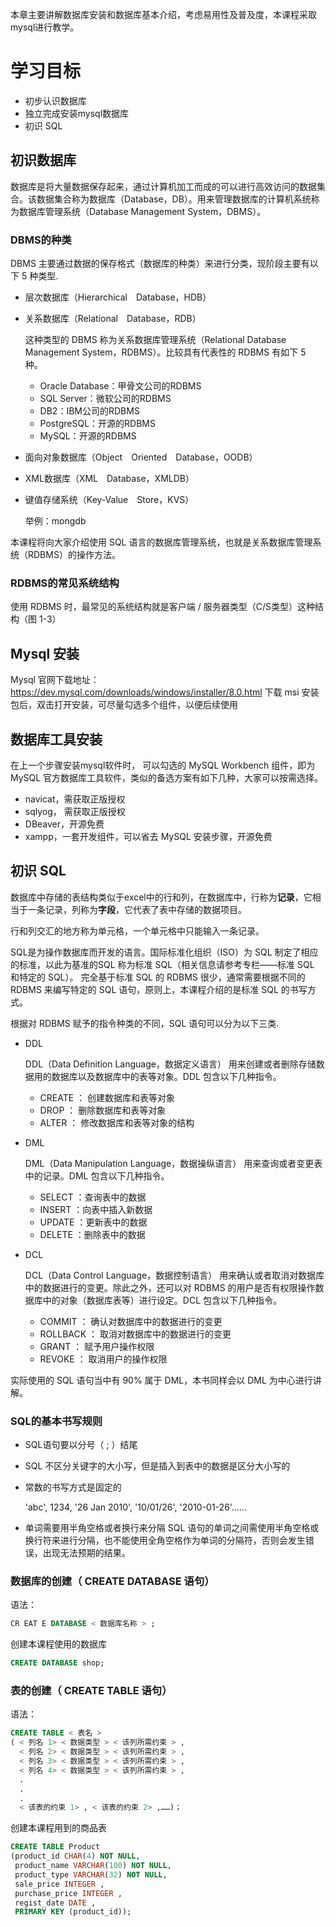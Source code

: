 本章主要讲解数据库安装和数据库基本介绍，考虑易用性及普及度，本课程采取mysql进行教学。

# 学习目标

- 初步认识数据库
- 独立完成安装mysql数据库
- 初识 SQL

## 初识数据库

数据库是将大量数据保存起来，通过计算机加工而成的可以进行高效访问的数据集合。该数据集合称为数据库（Database，DB）。用来管理数据库的计算机系统称为数据库管理系统（Database Management System，DBMS）。

### DBMS的种类

DBMS 主要通过数据的保存格式（数据库的种类）来进行分类，现阶段主要有以下 5 种类型.

- 层次数据库（Hierarchical Database，HDB）
- 关系数据库（Relational Database，RDB）

  这种类型的 DBMS 称为关系数据库管理系统（Relational Database Management System，RDBMS）。比较具有代表性的 RDBMS 有如下 5 种。
  - Oracle Database：甲骨文公司的RDBMS
  - SQL Server：微软公司的RDBMS
  - DB2：IBM公司的RDBMS
  - PostgreSQL：开源的RDBMS
  - MySQL：开源的RDBMS

- 面向对象数据库（Object Oriented Database，OODB）
- XML数据库（XML Database，XMLDB）
- 键值存储系统（Key-Value Store，KVS）
  
  举例：mongdb

本课程将向大家介绍使用 SQL 语言的数据库管理系统，也就是关系数据库管理系统（RDBMS）的操作方法。

### RDBMS的常见系统结构

使用 RDBMS 时，最常见的系统结构就是客户端 / 服务器类型（C/S类型）这种结构（图 1-3）

## Mysql 安装

Mysql 官网下载地址：https://dev.mysql.com/downloads/windows/installer/8.0.html
下载 msi 安装包后，双击打开安装，可尽量勾选多个组件，以便后续使用

## 数据库工具安装

在上一个步骤安装mysql软件时， 可以勾选的 MySQL Workbench 组件，即为 MySQL 官方数据库工具软件，类似的备选方案有如下几种，大家可以按需选择。

- navicat，需获取正版授权
- sqlyog， 需获取正版授权
- DBeaver，开源免费
- xampp，一套开发组件，可以省去 MySQL 安装步骤，开源免费

## 初识 SQL



数据库中存储的表结构类似于excel中的行和列，在数据库中，行称为**记录**，它相当于一条记录，列称为**字段**，它代表了表中存储的数据项目。

行和列交汇的地方称为单元格，一个单元格中只能输入一条记录。

SQL是为操作数据库而开发的语言。国际标准化组织（ISO）为 SQL 制定了相应的标准，以此为基准的SQL 称为标准 SQL（相关信息请参考专栏——标准 SQL 和特定的 SQL）。
完全基于标准 SQL 的 RDBMS 很少，通常需要根据不同的 RDBMS 来编写特定的 SQL 语句，原则上，本课程介绍的是标准 SQL 的书写方式。

根据对 RDBMS 赋予的指令种类的不同，SQL 语句可以分为以下三类.

- DDL

  DDL（Data Definition Language，数据定义语言） 用来创建或者删除存储数据用的数据库以及数据库中的表等对象。DDL 包含以下几种指令。
  
  - CREATE ： 创建数据库和表等对象
  - DROP ： 删除数据库和表等对象
  - ALTER ： 修改数据库和表等对象的结构

- DML
  
  DML（Data Manipulation Language，数据操纵语言） 用来查询或者变更表中的记录。DML 包含以下几种指令。
  - SELECT ：查询表中的数据
  - INSERT ：向表中插入新数据
  - UPDATE ：更新表中的数据
  - DELETE ：删除表中的数据

- DCL

  DCL（Data Control Language，数据控制语言） 用来确认或者取消对数据库中的数据进行的变更。除此之外，还可以对 RDBMS 的用户是否有权限操作数据库中的对象（数据库表等）进行设定。DCL 包含以下几种指令。
  - COMMIT ： 确认对数据库中的数据进行的变更
  - ROLLBACK ： 取消对数据库中的数据进行的变更
  - GRANT ： 赋予用户操作权限
  - REVOKE ： 取消用户的操作权限


实际使用的 SQL 语句当中有 90% 属于 DML，本书同样会以 DML 为中心进行讲解。

### SQL的基本书写规则

- SQL语句要以分号（ ; ）结尾
- SQL 不区分关键字的大小写，但是插入到表中的数据是区分大小写的
- 常数的书写方式是固定的

  'abc', 1234, '26 Jan 2010', '10/01/26', '2010-01-26'......
- 单词需要用半角空格或者换行来分隔
  SQL 语句的单词之间需使用半角空格或换行符来进行分隔，也不能使用全角空格作为单词的分隔符，否则会发生错误，出现无法预期的结果。
  
### 数据库的创建（ CREATE DATABASE 语句）

语法：
```sql
CR EAT E DATABASE < 数据库名称 > ;
```
创建本课程使用的数据库
```sql
CREATE DATABASE shop;
```

### 表的创建（ CREATE TABLE 语句）

语法：
```sql
CREATE TABLE < 表名 >
( < 列名 1> < 数据类型 > < 该列所需约束 > ,
  < 列名 2> < 数据类型 > < 该列所需约束 > ,
  < 列名 3> < 数据类型 > < 该列所需约束 > ,
  < 列名 4> < 数据类型 > < 该列所需约束 > ,
  .
  .
  .
  < 该表的约束 1> , < 该表的约束 2> ,……)；
```
创建本课程用到的商品表
```sql
CREATE TABLE Product
(product_id CHAR(4) NOT NULL,
 product_name VARCHAR(100) NOT NULL,
 product_type VARCHAR(32) NOT NULL,
 sale_price INTEGER ,
 purchase_price INTEGER ,
 regist_date DATE ,
 PRIMARY KEY (product_id));
```





















